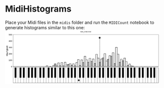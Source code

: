 # MidiHistograms

Place your Midi files in the `midis` folder and run the `MIDICount` notebook to generate histograms similar to this one: 
![](./imgs/example_histogram.png)